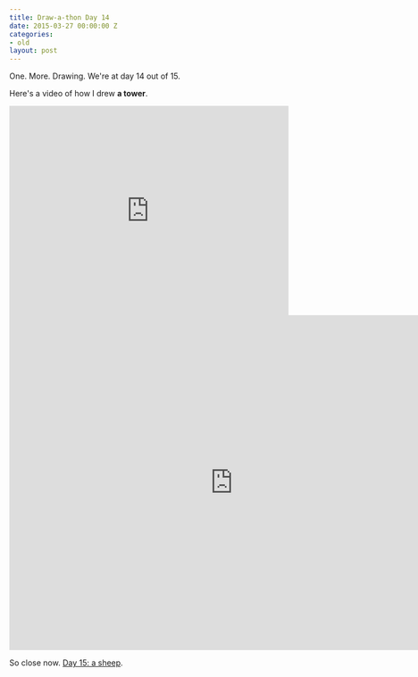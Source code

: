 ```yaml
---
title: Draw-a-thon Day 14
date: 2015-03-27 00:00:00 Z
categories:
- old
layout: post
---
```


One. More. Drawing. We're at day 14 out of 15.

Here's a video of how I drew **a tower**.

<iframe src="https://player.vimeo.com/video/123356919" width="500" height="375" frameborder="0" webkitallowfullscreen mozallowfullscreen allowfullscreen class="show-on-mobile"></iframe>

<iframe src="https://player.vimeo.com/video/123356919" width="800" height="600" frameborder="0" webkitallowfullscreen mozallowfullscreen allowfullscreen class="show-on-phablet"></iframe>

So close now. <a href="/drawathon-day-15">Day 15: a sheep</a>.
